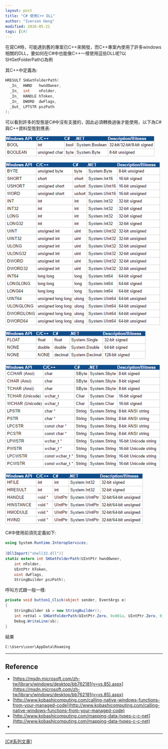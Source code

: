```yaml
---
layout: post
title: "C# 使用C++ DLL"
author: "Iverson Hong"
modified: 2016-05-21
tags: [C#]
---
```


在寫C#時，可能遇到舊的專案已C++來開發，而C++專案內使用了許多windows相關的DLL，要如何在C#中也能像C++一樣使用這些DLL呢?以SHGetFolderPath()為例

其C++中定義為:

~~~cpp
HRESULT SHGetFolderPath(
  _In_  HWND   hwndOwner,
  _In_  int    nFolder,
  _In_  HANDLE hToken,
  _In_  DWORD  dwFlags,
  _Out_ LPTSTR pszPath
);
~~~

可以看到許多的型態是C#中沒有支援的，因此必須轉換過後才能使用，以下為C#與C++資料型態對應表:

![](..\images\postImage\CSharp_Import_Cpp_DLL\001.png)

![](..\images\postImage\CSharp_Import_Cpp_DLL\002.png)

![](..\images\postImage\CSharp_Import_Cpp_DLL\003.png)

![](..\images\postImage\CSharp_Import_Cpp_DLL\004.png)

![](..\images\postImage\CSharp_Import_Cpp_DLL\005.png)

C#中使用前須先定義如下:

~~~csharp
using System.Runtime.InteropServices;

[DllImport("shell32.dll")]
static extern int SHGetFolderPath(UIntPtr hwndOwner,
    int nFolder,
    UIntPtr hToken,
    uint dwFlags,
    StringBuilder pszPath);
~~~

呼叫方式跟一般一樣:

~~~csharp
private void button1_Click(object sender, EventArgs e)
{
    StringBuilder sb = new StringBuilder();
    int retVal = SHGetFolderPath(UIntPtr.Zero, 0x001a, UIntPtr.Zero, 0, sb);
    Debug.WriteLine(sb);
}
~~~

結果
    
    C:\Users\user\AppData\Roaming

----------

## Reference ##

- [https://msdn.microsoft.com/zh-tw/library/windows/desktop/bb762181(v=vs.85).aspx](https://msdn.microsoft.com/zh-tw/library/windows/desktop/bb762181(v=vs.85).aspx)
- [http://www.kobashicomputing.com/calling-native-windows-functions-from-your-managed-code](http://www.kobashicomputing.com/calling-native-windows-functions-from-your-managed-code)
- [http://www.kobashicomputing.com/mapping-data-types-c-c-net](http://www.kobashicomputing.com/mapping-data-types-c-c-net)
- 

----------

[[C#系列文章]](http://yu-qiao-hong.github.io/tags/#C#)